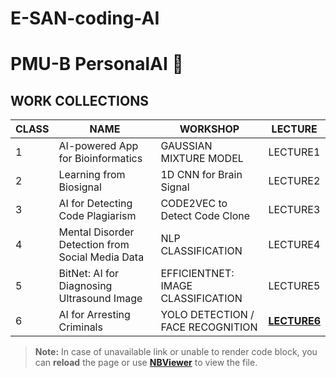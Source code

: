 # E-SAN-coding-AI
# PMU-B PersonalAI 🤖

## WORK COLLECTIONS

| CLASS | NAME                                          | WORKSHOP                                    | LECTURE    |
|-------|-----------------------------------------------|---------------------------------------------|------------|
| 1     | AI-powered App for Bioinformatics             | GAUSSIAN MIXTURE MODEL                      | LECTURE1   |
| 2     | Learning from Biosignal                       | 1D CNN for Brain Signal                     | LECTURE2   |
| 3     | AI for Detecting Code Plagiarism              | CODE2VEC to Detect Code Clone               | LECTURE3   |
| 4     | Mental Disorder Detection from Social Media Data | NLP CLASSIFICATION                        | LECTURE4   |
| 5     | BitNet: AI for Diagnosing Ultrasound Image    | EFFICIENTNET: IMAGE CLASSIFICATION          | LECTURE5   |
| 6     | AI for Arresting Criminals                    | YOLO DETECTION / FACE RECOGNITION           | **[LECTURE6](https://github.com/chinna5656/E-SAN-coding-AI/blob/main/Yolo%20Detection.ipynb)**   |

> **Note:** In case of unavailable link or unable to render code block, you can **reload** the page or use **[NBViewer](https://nbviewer.jupyter.org/)** to view the file.
